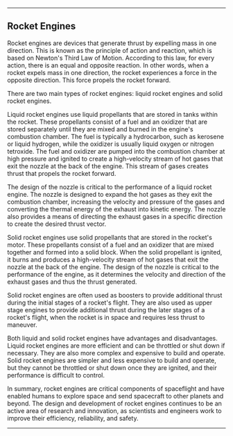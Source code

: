 
---

## Rocket Engines

Rocket engines are devices that generate thrust by expelling mass in one direction. This is known as the principle of action and reaction, which is based on Newton's Third Law of Motion. According to this law, for every action, there is an equal and opposite reaction. In other words, when a rocket expels mass in one direction, the rocket experiences a force in the opposite direction. This force propels the rocket forward.

There are two main types of rocket engines: liquid rocket engines and solid rocket engines.

Liquid rocket engines use liquid propellants that are stored in tanks within the rocket. These propellants consist of a fuel and an oxidizer that are stored separately until they are mixed and burned in the engine's combustion chamber. The fuel is typically a hydrocarbon, such as kerosene or liquid hydrogen, while the oxidizer is usually liquid oxygen or nitrogen tetroxide. The fuel and oxidizer are pumped into the combustion chamber at high pressure and ignited to create a high-velocity stream of hot gases that exit the nozzle at the back of the engine. This stream of gases creates thrust that propels the rocket forward.

The design of the nozzle is critical to the performance of a liquid rocket engine. The nozzle is designed to expand the hot gases as they exit the combustion chamber, increasing the velocity and pressure of the gases and converting the thermal energy of the exhaust into kinetic energy. The nozzle also provides a means of directing the exhaust gases in a specific direction to create the desired thrust vector.

Solid rocket engines use solid propellants that are stored in the rocket's motor. These propellants consist of a fuel and an oxidizer that are mixed together and formed into a solid block. When the solid propellant is ignited, it burns and produces a high-velocity stream of hot gases that exit the nozzle at the back of the engine. The design of the nozzle is critical to the performance of the engine, as it determines the velocity and direction of the exhaust gases and thus the thrust generated.

Solid rocket engines are often used as boosters to provide additional thrust during the initial stages of a rocket's flight. They are also used as upper stage engines to provide additional thrust during the later stages of a rocket's flight, when the rocket is in space and requires less thrust to maneuver.

Both liquid and solid rocket engines have advantages and disadvantages. Liquid rocket engines are more efficient and can be throttled or shut down if necessary. They are also more complex and expensive to build and operate. Solid rocket engines are simpler and less expensive to build and operate, but they cannot be throttled or shut down once they are ignited, and their performance is difficult to control.

In summary, rocket engines are critical components of spaceflight and have enabled humans to explore space and send spacecraft to other planets and beyond. The design and development of rocket engines continues to be an active area of research and innovation, as scientists and engineers work to improve their efficiency, reliability, and safety.

---
